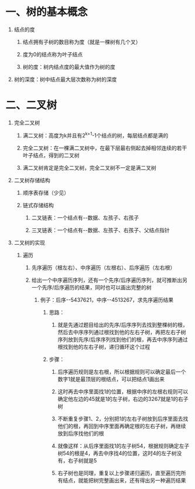 # 一、树的基本概念
1. 结点的度
   1. 结点拥有子树的数目称为度（就是一棵树有几个叉）
   
   2. 度为0的结点称为叶子结点

   3. 树的度：树内结点度的最大值作为树的度
   
2. 树的深度：树中结点最大层次数称为树的深度

# 二、二叉树
1. 完全二叉树
   1. 满二叉树：高度为k并且有2<sup>k+1</sup>-1个结点的树，每层结点都是满的
   
   2. 完全二叉树：在一棵满二叉树中，在最下层最右侧起去掉相邻连续的若干叶子结点，得到的二叉树
   
   3. 满二叉树肯定是完全二叉树，完全二叉树不一定是满二叉树

2. 二叉树存储结构
   1. 顺序表存储（少见）
   
   2. 链式存储结构
      1. 二叉链表：一个结点有--数据、左孩子、右孩子
      
      2. 三叉链表：一个结点有--数据、左孩子、右孩子、父结点指针
   
3. 二叉树的实现      
   1. 遍历
      1. 先序遍历（根左右）、中序遍历（左根右）、后序遍历（左右根）
      
      2. 给出一个中序遍历序列，还有一个先序/后序遍历序列，就可推断出另一个先序/后序遍历的结果，同时也可以画出完整的树
         1. 例子：后序--5437621，中序--4513267，求先序遍历结果
            1. 思路：
               1. 就是先通过题目给出的先序/后序序列去找到整棵树的根，然后去中序序列通过根找到他的左右子树，再把左右子树序列放到先序/后序序列找到他们的根，再去中序序列通过根找到他的左右子树，递归循环这个过程
            
            2. 步骤：
               1. 后序遍历规则是左右根，所以根据规则可以确定最后一个数字1就是最顶层的根结点，可以把结点1画出来
               
               2. 这时再去中序里面找1的位置，根据中序的左根右规则可以确定他左边的45就是1的左子树，右边的3267就是1的右子树
               
               3. 不断重复步骤1、2，分别把1的左右子树放到后序里面去找他们的根，再回到中序里面再确定根的左右子树，再继续放到后序找他们的根
               
               4. 就像这样：从后序里面找1的左子树54，根据规则确定左子树54的根是4，再去中序找4的位置，这时4的左子树没有，右子树就是5
               
               5. 右子树也是同理，重复以上步骤递归遍历，直至遍历完所有结点，就能把树完整画出来，还有得出另一种遍历结果
